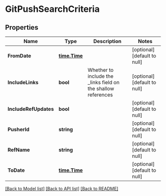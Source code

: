 # GitPushSearchCriteria

## Properties
Name | Type | Description | Notes
------------ | ------------- | ------------- | -------------
**FromDate** | [**time.Time**](time.Time.md) |  | [optional] [default to null]
**IncludeLinks** | **bool** | Whether to include the _links field on the shallow references | [optional] [default to null]
**IncludeRefUpdates** | **bool** |  | [optional] [default to null]
**PusherId** | **string** |  | [optional] [default to null]
**RefName** | **string** |  | [optional] [default to null]
**ToDate** | [**time.Time**](time.Time.md) |  | [optional] [default to null]

[[Back to Model list]](../README.md#documentation-for-models) [[Back to API list]](../README.md#documentation-for-api-endpoints) [[Back to README]](../README.md)


